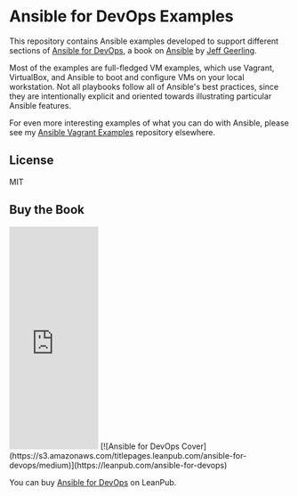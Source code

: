 # Ansible for DevOps Examples

This repository contains Ansible examples developed to support different sections of [Ansible for DevOps](http://ansiblefordevops.com/), a book on [Ansible](http://www.ansible.com/) by [Jeff Geerling](http://jeffgeerling.com/).

Most of the examples are full-fledged VM examples, which use Vagrant, VirtualBox, and Ansible to boot and configure VMs on your local workstation. Not all playbooks follow all of Ansible's best practices, since they are intentionally explicit and oriented towards illustrating particular Ansible features.

For even more interesting examples of what you can do with Ansible, please see my [Ansible Vagrant Examples](https://github.com/geerlingguy/ansible-vagrant-examples) repository elsewhere.

## License

MIT

## Buy the Book

<iframe width="160" height="400" src="https://leanpub.com/ansible-for-devops/embed" frameborder="0" allowtransparency="true"></iframe>
[![Ansible for DevOps Cover](https://s3.amazonaws.com/titlepages.leanpub.com/ansible-for-devops/medium)](https://leanpub.com/ansible-for-devops)

You can buy [Ansible for DevOps](https://leanpub.com/ansible-for-devops) on LeanPub.
